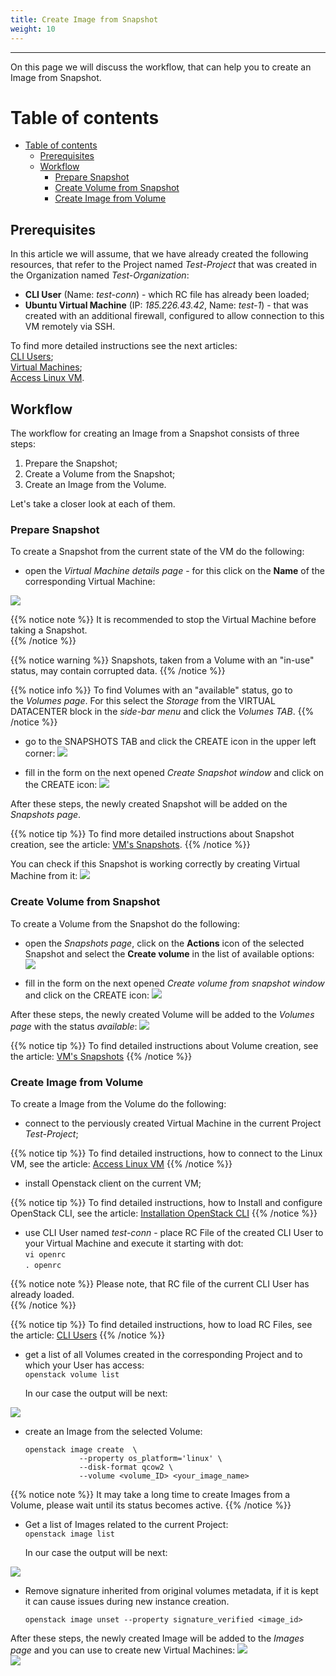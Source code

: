 ```yaml
---
title: Create Image from Snapshot
weight: 10
---
```

___
On this page we will discuss the workflow, that can help you to create an Image from Snapshot.

# Table of contents
- [Table of contents](#table-of-contents)
  - [Prerequisites](#prerequisites)
  - [Workflow](#workflow)
    - [Prepare Snapshot](#prepare-snapshot)
    - [Create Volume from Snapshot](#create-volume-from-snapshot)
    - [Create Image from Volume](#create-image-from-volume)



## Prerequisites
In this article we will assume, that we have already created the following resources, that refer to the Project named *Test-Project* that was created in the Organization named *Test-Organization*: 

  - **CLI User** (Name: *test-conn*) - which RC file has already been loaded;  
  - **Ubuntu Virtual Machine** (IP: *185.226.43.42*, Name: *test-1*) - that was created with an additional firewall, configured to allow connection to this VM remotely via SSH.    
  
To find more detailed instructions see the next articles:    
    [CLI Users](https://docs.ventuscloud.eu/products/security/cli-users/);   
    [Virtual Machines](https://docs.ventuscloud.eu/products/compute/virtual-machines/);      
    [Access Linux VM](https://docs.ventuscloud.eu/products/compute/connect-linux-vm/).       

## Workflow  
The workflow for creating an Image from a Snapshot consists of three steps:
1. Prepare the Snapshot;
2. Create a Volume from the Snapshot;
3. Create an Image from the Volume.

Let's take a closer look at each of them.

### Prepare Snapshot
To create a Snapshot from the current state of the VM do the following:
- open the *Virtual Machine details page* - for this click on the **Name** of the corresponding Virtual Machine: 

![](../../../assets/images/conn-lin/8.png?classes=border,shadow)

{{% notice note %}}
It is recommended to stop the Virtual Machine before taking a Snapshot.  
{{% /notice %}} 

{{% notice warning %}}
Snapshots, taken from a Volume with an "in-use" status, may contain corrupted data.
{{% /notice %}} 

{{% notice info %}}
To find Volumes with an "available" status, go to the *Volumes page*. For this select the *Storage* from the VIRTUAL DATACENTER block in the *side-bar menu* and click the *Volumes TAB*.
{{% /notice %}} 

- go to the SNAPSHOTS TAB and click the CREATE icon in the upper left corner:
![](../../../assets/images/tutorials/0-7.png?width=25pc&classes=border,shadow) 

- fill in the form on the next opened *Create Snapshot window* and click on the CREATE icon:
![](../../../assets/images/snap/11.png?width=35pc&classes=border,shadow)

After these steps, the newly created Snapshot will be added on the *Snapshots page*.

{{% notice tip %}}
To find more detailed instructions about Snapshot creation, see the article: [VM's Snapshots](https://docs.ventuscloud.eu/products/storage/manage-snapshots/).
{{% /notice %}} 

You can check if this Snapshot is working correctly by creating Virtual Machine from it:
![](../../../assets/images/tutorials/0-8.png?width=30pc&classes=border,shadow)


### Create Volume from Snapshot
To create a Volume from the Snapshot do the following:

- open the *Snapshots page*, click on the **Actions** icon of the selected Snapshot and select the **Create volume** in the list of available options:
![](../../../assets/images/tutorials/15.png?classes=border,shadow) 

- fill in the form on the next opened *Create volume from snapshot window* and click on the CREATE icon:
![](../../../assets/images/snap/7.png?width=35pc&classes=border,shadow) 

After these steps, the newly created Volume will be added to the *Volumes page* with the status *available*:
![](../../../assets/images/snap/8.png?classes=border,shadow) 

{{% notice tip %}}
To find detailed instructions about Volume creation, see the article: [VM's Snapshots](https://docs.ventuscloud.eu/products/storage/manage-snapshots/) 
{{% /notice %}} 

### Create Image from Volume
To create a Image from the Volume do the following:

- connect to the perviously created Virtual Machine in the current Project *Test-Project*; 

{{% notice tip %}}
To find detailed instructions, how to connect to the Linux VM, see the article: [Access Linux VM](https://docs.ventuscloud.eu/products/compute/connect-linux-vm/)
{{% /notice %}} 

- install Openstack client on the current VM;

{{% notice tip %}}
To find detailed instructions, how to Install and configure OpenStack CLI, see the article: [Installation OpenStack CLI](https://docs.ventuscloud.eu/tutorials-advanced/installation-openstack-cli/)
{{% /notice %}} 

- use CLI User named *test-conn* - place RC File of the created CLI User to your Virtual Machine and execute it starting with dot:  
    `vi openrc`    
    `. openrc`  

{{% notice note %}}
Please note, that RC file of the current CLI User has already loaded.   
{{% /notice %}} 

{{% notice tip %}}
To find detailed instructions, how to load RC Files, see the article: [CLI Users](https://docs.ventuscloud.eu/products/security/cli-users/)
{{% /notice %}}   

- get a list of all Volumes created in the corresponding Project and to which your User has access:  
    `openstack volume list`      

    In our case the output will be next:    

![](../../../assets/images/tutorials/18.png?classes=border,shadow) 

- create an Image from the selected Volume:    
    ```
    openstack image create  \
                --property os_platform='linux' \
                --disk-format qcow2 \
                --volume <volume_ID> <your_image_name>
    ```            

{{% notice note %}}
It may take a long time to create Images from a Volume, please wait until its status becomes active.
{{% /notice %}} 

- Get a list of Images related to the current Project:  
    `openstack image list`    

    In our case the output will be next:  

![](../../../assets/images/tutorials/19.png?width=50pc&classes=border,shadow) 

- Remove signature inherited from original volumes metadata, if it is kept it can cause issues during new instance creation.
    ```  
    openstack image unset --property signature_verified <image_id>
    ```  
After these steps, the newly created Image will be added to the *Images page* and you can use to create new Virtual Machines: 
![](../../../assets/images/tutorials/20.png?classes=border,shadow)   
![](../../../assets/images/tutorials/0-9.png?width=30pc&classes=border,shadow) 
